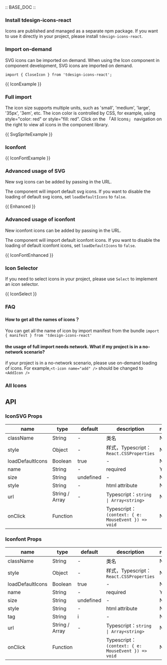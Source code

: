 :: BASE_DOC ::

### Install tdesign-icons-react

Icons are published and managed as a separate npm package. If you want to use it directly in your project, please install `tdesign-icons-react`. 
### Import on-demand

SVG icons can be imported on demand. When using the Icon component in component development, SVG icons are imported on demand.

`import { CloseIcon } from 'tdesign-icons-react';`

{{ IconExample }}

### Full import

The icon size supports multiple units, such as 'small', 'medium', 'large', '35px', '3em', etc. 
The icon color is controlled by CSS, for example, using style="color: red" or style="fill: red". 
Click on the 「All Icons」 navigation on the right to view all icons in the component library.

{{ SvgSpriteExample }}

### Iconfont

{{ IconFontExample }}

### Advanced usage of SVG


New svg icons can be added by passing in the URL. 

The component will import default svg icons. If you want to disable the loading of default svg icons, set `loadDefaultIcons` to `false`.

{{ Enhanced }}

### Advanced usage of iconfont

New iconfont icons can be added by passing in the URL. 

The component will import default iconfont icons. If you want to disable the loading of default iconfont icons, set `loadDefaultIcons` to `false`.

{{ IconFontEnhanced }}

### Icon Selector

If you need to select icons in your project, please use `Select` to implement an icon selector.

{{ IconSelect }}

### FAQ

#### How to get all the names of icons？

You can get all the name of icon by import manifest from the bundle `import { manifest } from 'tdesign-icons-react'`

#### the usage of full import needs network. What if my project is in a no-network scenario?

if your project is in a no-network scenario, please use on-demand loading of icons. For example,`<t-icon name="add" />` should be changed to `<AddIcon />`
### All Icons

<td-icons-view />


## API

### IconSVG Props

name | type | default | description | required
-- | -- | -- | -- | --
className | String | - | 类名 | N
style | Object | - | 样式，Typescript：`React.CSSProperties` | N
loadDefaultIcons | Boolean | true | \- | N
name | String | - | required | Y
size | String | undefined | \- | N
style | String | - | html attribute | N
url | String / Array | - | Typescript：`string \| Array<string>` | N
onClick | Function |  | Typescript：`(context: { e: MouseEvent }) => void`<br/> | N

### Iconfont Props

name | type | default | description | required
-- | -- | -- | -- | --
className | String | - | 类名 | N
style | Object | - | 样式，Typescript：`React.CSSProperties` | N
loadDefaultIcons | Boolean | true | \- | N
name | String | - | required | Y
size | String | undefined | \- | N
style | String | - | html attribute | N
tag | String | i | \- | N
url | String / Array | - | Typescript：`string \| Array<string>` | N
onClick | Function |  | Typescript：`(context: { e: MouseEvent }) => void`<br/> | N

